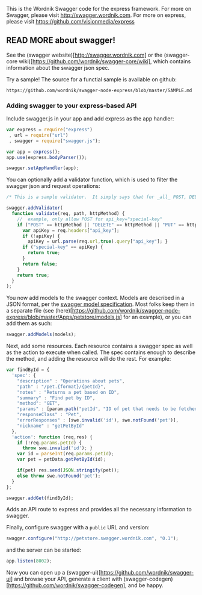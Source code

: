 This is the Wordnik Swagger code for the express framework.  For more on Swagger, please visit http://swagger.wordnik.com.  For more on express, please visit https://github.com/visionmedia/express

## READ MORE about swagger!

See the (swagger website)[http://swagger.wordnik.com] or the (swagger-core wiki)[https://github.com/wordnik/swagger-core/wiki], which contains information about the swagger json spec.

Try a sample!  The source for a functial sample is available on github:

```
https://github.com/wordnik/swagger-node-express/blob/master/SAMPLE.md
```

### Adding swagger to your express-based API

Include swagger.js in your app and add express as the app handler:

```js
var express = require("express")
 , url = require("url")
 , swagger = require("swagger.js");

var app = express();
app.use(express.bodyParser());

swagger.setAppHandler(app);
```

You can optionally add a validator function, which is used to filter the swagger json and request operations:

```js
/* This is a sample validator.  It simply says that for _all_ POST, DELETE, PUT  methods, the header `api_key` OR query param `api_key` must be equal to the string literal `special-key`.  All other HTTP ops are A-OK */

swagger.addValidator(
  function validate(req, path, httpMethod) {
    //  example, only allow POST for api_key="special-key"
    if ("POST" == httpMethod || "DELETE" == httpMethod || "PUT" == httpMethod) {
      var apiKey = req.headers["api_key"];
      if (!apiKey) {
        apiKey = url.parse(req.url,true).query["api_key"]; }
      if ("special-key" == apiKey) {
        return true; 
      }
      return false;
    }
    return true;
  }
);

```

You now add models to the swagger context.  Models are described in a JSON format, per the [swagger model specification](https://github.com/wordnik/swagger-core/wiki/Datatypes).  Most folks keep them in a separate file (see (here)[https://github.com/wordnik/swagger-node-express/blob/master/Apps/petstore/models.js] for an example), or you can add them as such:

```js
swagger.addModels(models);

```

Next, add some resources.  Each resource contains a swagger spec as well as the action to execute when called.  The spec contains enough to describe the method, and adding the resource will do the rest.  For example:


```js
var findById = {
  'spec': {
    "description" : "Operations about pets",
    "path" : "/pet.{format}/{petId}",
    "notes" : "Returns a pet based on ID",
    "summary" : "Find pet by ID",
    "method": "GET",
    "params" : [param.path("petId", "ID of pet that needs to be fetched", "string")],
    "responseClass" : "Pet",
    "errorResponses" : [swe.invalid('id'), swe.notFound('pet')],
    "nickname" : "getPetById"
  },
  'action': function (req,res) {
    if (!req.params.petId) {
      throw swe.invalid('id'); }
    var id = parseInt(req.params.petId);
    var pet = petData.getPetById(id);

    if(pet) res.send(JSON.stringify(pet));
    else throw swe.notFound('pet');
  }
};

swagger.addGet(findById);

```

Adds an API route to express and provides all the necessary information to swagger.

Finally, configure swagger with a `public` URL and version:

```js
swagger.configure("http://petstore.swagger.wordnik.com", "0.1");
```

and the server can be started:

```js
app.listen(8002);
```

Now you can open up a (swagger-ui)[https://github.com/wordnik/swagger-ui] and browse your API, generate a client with (swagger-codegen)[https://github.com/wordnik/swagger-codegen], and be happy.

